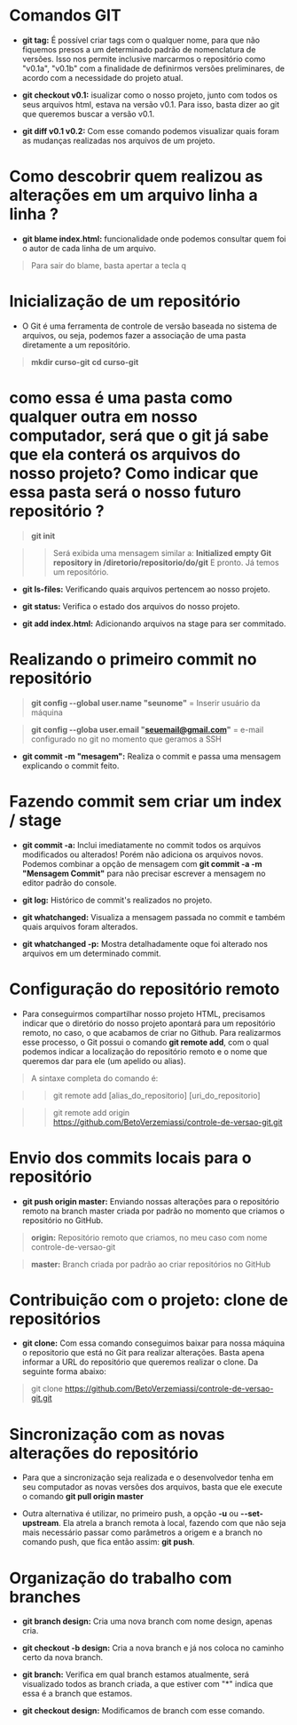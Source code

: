 # Comandos GIT

* **git tag:** É possível criar tags com o qualquer nome, para que não fiquemos presos a um determinado padrão de nomenclatura de versões. Isso nos permite inclusive marcarmos o repositório como "v0.1a", "v0.1b" com a finalidade de definirmos versões preliminares, de acordo com a necessidade do projeto atual.

* **git checkout v0.1:** isualizar como o nosso projeto, junto com todos os seus arquivos html, estava na versão v0.1. Para isso, basta dizer ao git que queremos buscar a versão v0.1. 

* **git diff v0.1 v0.2:** Com esse comando podemos visualizar quais foram as mudanças realizadas nos arquivos de um projeto.

# Como descobrir quem realizou as alterações em um arquivo linha a linha ?

* **git blame index.html:** funcionalidade onde podemos consultar quem foi o autor de cada linha de um arquivo.

> Para sair do blame, basta apertar a tecla q

# Inicialização de um repositório

* O Git é uma ferramenta de controle de versão baseada no sistema de arquivos, ou seja, podemos fazer a associação de uma pasta diretamente a um repositório. 

> **mkdir curso-git**
> **cd curso-git**

# como essa é uma pasta como qualquer outra em nosso computador, será que o git já sabe que ela conterá os arquivos do nosso projeto? Como indicar que essa pasta será o nosso futuro repositório ?

> **git init**

>> Será exibida uma mensagem similar a: **Initialized empty Git repository in /diretorio/repositorio/do/git** E pronto. Já temos um repositório.

* **git ls-files:** Verificando quais arquivos pertencem ao nosso projeto.

* **git status:** Verifica o estado dos arquivos do nosso projeto.

* **git add index.html:** Adicionando arquivos na stage para ser commitado.

# Realizando o primeiro commit no repositório

> **git config --global user.name "seunome"** = Inserir usuário da máquina

> **git config --globa user.email "seuemail@gmail.com"** = e-mail configurado no git no momento que geramos a SSH

* **git commit -m "mesagem":** Realiza o commit e passa uma mensagem explicando o commit feito.

# Fazendo commit sem criar um index / stage

* **git commit -a:** Inclui imediatamente no commit todos os arquivos modificados ou alterados! Porém
não adiciona os arquivos novos. Podemos combinar a opção de mensagem com **git commit -a -m "Mensagem Commit"** para não precisar
escrever a mensagem no editor padrão do console.

* **git log:** Histórico de commit's realizados no projeto.

* **git whatchanged:** Visualiza a mensagem passada no commit e também quais arquivos foram alterados.

* **git whatchanged -p:** Mostra detalhadamente oque foi alterado nos arquivos em um determinado commit.

# Configuração do repositório remoto

* Para conseguirmos compartilhar nosso projeto HTML, precisamos indicar que o diretório do nosso projeto apontará para um repositório remoto, no caso, o que acabamos de criar no Github. Para realizarmos esse processo, o Git possui o comando **git remote add**, com o qual podemos indicar a localização do repositório remoto e o nome que queremos dar para ele (um apelido ou alias).

> A sintaxe completa do comando é:

>> git remote add [alias_do_repositorio] [uri_do_repositorio]

>> git remote add origin https://github.com/BetoVerzemiassi/controle-de-versao-git.git

# Envio dos commits locais para o repositório   

* **git push origin master:** Enviando nossas alterações para o repositório remoto na branch master criada por padrão no momento
que criamos o repositório no GitHub.

> **origin:** Repositório remoto que criamos, no meu caso com nome controle-de-versao-git

> **master:** Branch criada por padrão ao criar repositórios no GitHub

# Contribuição com o projeto: clone de repositórios

* **git clone:** Com essa comando conseguimos baixar para nossa máquina o repositorio que está no Git para realizar alterações.
Basta apena informar a URL do repositório que queremos realizar o clone. Da seguinte forma abaixo:

> git clone https://github.com/BetoVerzemiassi/controle-de-versao-git.git

# Sincronização com as novas alterações do repositório

* Para que a sincronização seja realizada e o desenvolvedor tenha em seu computador as novas versões dos arquivos, basta que ele execute o comando **git pull origin master**

* Outra alternativa é utilizar, no primeiro push, a opção **-u** ou **--set-upstream**. Ela atrela a branch remota à local, fazendo com que não seja mais necessário passar como parâmetros a origem e a branch no comando push, que fica então assim: **git push**.

# Organização do trabalho com branches

* **git branch design:** Cria uma nova branch com nome design, apenas cria.

* **git checkout -b design:** Cria a nova branch e já nos coloca no caminho certo da nova branch.

* **git branch:** Verifica em qual branch estamos atualmente, será visualizado todos as branch criada,
a que estiver com "*" indica que essa é a branch que estamos.

* **git checkout design:** Modificamos de branch com esse comando.